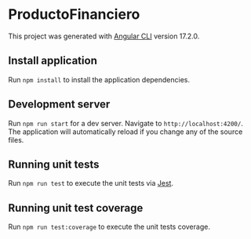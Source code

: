 # ProductoFinanciero

This project was generated with [Angular CLI](https://github.com/angular/angular-cli) version 17.2.0.

## Install application

Run `npm install` to install the application dependencies.

## Development server

Run `npm run start` for a dev server. Navigate to `http://localhost:4200/`. The application will automatically reload if you change any of the source files.

## Running unit tests

Run `npm run test` to execute the unit tests via [Jest](https://jestjs.io/).

## Running unit test coverage

Run `npm run test:coverage` to execute the unit tests coverage.
